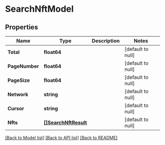 # SearchNftModel

## Properties
Name | Type | Description | Notes
------------ | ------------- | ------------- | -------------
**Total** | **float64** |  | [default to null]
**PageNumber** | **float64** |  | [default to null]
**PageSize** | **float64** |  | [default to null]
**Network** | **string** |  | [default to null]
**Cursor** | **string** |  | [default to null]
**Nfts** | [**[]SearchNftResult**](SearchNftResult.md) |  | [default to null]

[[Back to Model list]](../README.md#documentation-for-models) [[Back to API list]](../README.md#documentation-for-api-endpoints) [[Back to README]](../README.md)

